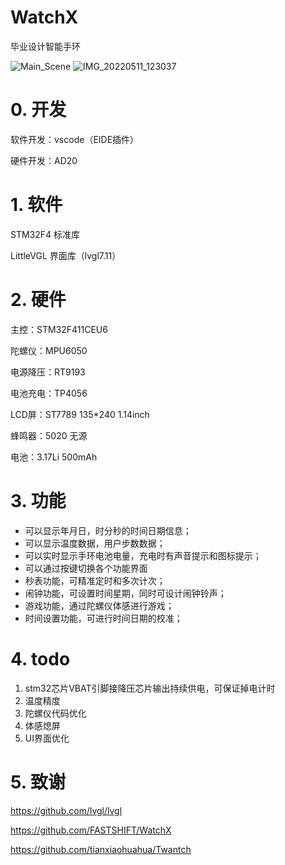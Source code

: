 # WatchX 

毕业设计智能手环

![Main_Scene](https://user-images.githubusercontent.com/70246846/227701753-35052132-d3d5-47de-9e95-39b077187813.jpg)
![IMG_20220511_123037](https://user-images.githubusercontent.com/70246846/227701957-23137809-59ea-498f-b79e-4d6e6e7adfef.jpg)


# 0. 开发

软件开发：vscode（EIDE插件）

硬件开发：AD20

# 1. 软件

STM32F4 标准库

LittleVGL 界面库（lvgl7.11）

# 2. 硬件

主控：STM32F411CEU6

陀螺仪：MPU6050

电源降压：RT9193

电池充电：TP4056

LCD屏：ST7789 135*240 1.14inch

蜂鸣器：5020 无源

电池：3.17Li 500mAh

# 3. 功能

- 可以显示年月日，时分秒的时间日期信息；
- 可以显示温度数据，用户步数数据；
- 可以实时显示手环电池电量，充电时有声音提示和图标提示；
- 可以通过按键切换各个功能界面
- 秒表功能，可精准定时和多次计次；
- 闹钟功能，可设置时间星期，同时可设计闹钟铃声；
- 游戏功能，通过陀螺仪体感进行游戏；
- 时间设置功能，可进行时间日期的校准；

# 4. todo

1. stm32芯片VBAT引脚接降压芯片输出持续供电，可保证掉电计时
2. 温度精度
3. 陀螺仪代码优化
4. 体感熄屏
5. UI界面优化



# 5. 致谢
https://github.com/lvgl/lvgl

https://github.com/FASTSHIFT/WatchX

https://github.com/tianxiaohuahua/Twantch





